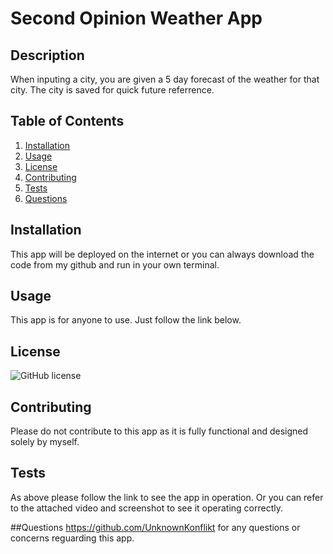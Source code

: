 # Second Opinion Weather App

## Description
When inputing a city, you are given a 5 day forecast of the weather for that city.  The city is saved for quick future referrence.

## Table of Contents
1. [Installation](#installation)
2. [Usage](#usage)
3. [License](#license)
4. [Contributing](#contributing)
5. [Tests](#tests)
6. [Questions](#questions)

## Installation
This app will be deployed on the internet or you can always download the code from my github and run in your own terminal.

## Usage
This app is for anyone to use.  Just follow the link below.

## License
![GitHub license](https://img.shields.io/badge/license-MIT-blue.svg)

## Contributing
Please do not contribute to this app as it is fully functional and designed solely by myself.

## Tests
As above please follow the link to see the app in operation.  Or you can refer to the attached video and screenshot to see it operating correctly.

##Questions
https://github.com/UnknownKonflikt for any questions or concerns reguarding this app.
